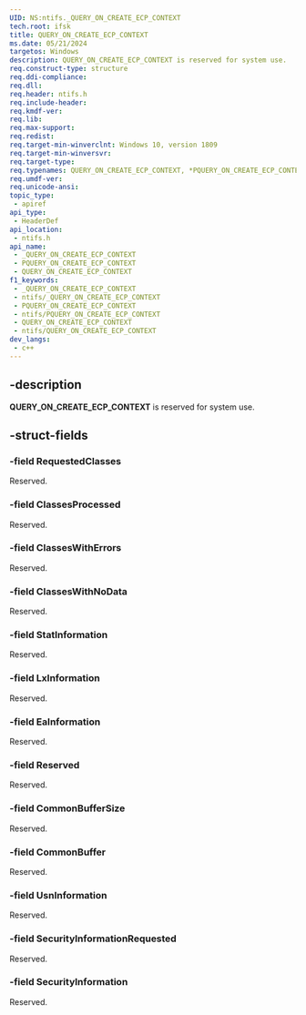 ```yaml
---
UID: NS:ntifs._QUERY_ON_CREATE_ECP_CONTEXT
tech.root: ifsk
title: QUERY_ON_CREATE_ECP_CONTEXT
ms.date: 05/21/2024
targetos: Windows
description: QUERY_ON_CREATE_ECP_CONTEXT is reserved for system use.
req.construct-type: structure
req.ddi-compliance: 
req.dll: 
req.header: ntifs.h
req.include-header: 
req.kmdf-ver: 
req.lib: 
req.max-support: 
req.redist: 
req.target-min-winverclnt: Windows 10, version 1809
req.target-min-winversvr: 
req.target-type: 
req.typenames: QUERY_ON_CREATE_ECP_CONTEXT, *PQUERY_ON_CREATE_ECP_CONTEXT
req.umdf-ver: 
req.unicode-ansi: 
topic_type:
 - apiref
api_type:
 - HeaderDef
api_location:
 - ntifs.h
api_name:
 - _QUERY_ON_CREATE_ECP_CONTEXT
 - PQUERY_ON_CREATE_ECP_CONTEXT
 - QUERY_ON_CREATE_ECP_CONTEXT
f1_keywords:
 - _QUERY_ON_CREATE_ECP_CONTEXT
 - ntifs/_QUERY_ON_CREATE_ECP_CONTEXT
 - PQUERY_ON_CREATE_ECP_CONTEXT
 - ntifs/PQUERY_ON_CREATE_ECP_CONTEXT
 - QUERY_ON_CREATE_ECP_CONTEXT
 - ntifs/QUERY_ON_CREATE_ECP_CONTEXT
dev_langs:
 - c++
---
```


## -description

**QUERY_ON_CREATE_ECP_CONTEXT** is reserved for system use.

## -struct-fields

### -field RequestedClasses

Reserved.

### -field ClassesProcessed

Reserved.

### -field ClassesWithErrors

Reserved.

### -field ClassesWithNoData

Reserved.

### -field StatInformation

Reserved.

### -field LxInformation

Reserved.

### -field EaInformation

Reserved.

### -field Reserved

Reserved.

### -field CommonBufferSize

Reserved.

### -field CommonBuffer

Reserved.

### -field UsnInformation

Reserved.

### -field SecurityInformationRequested

Reserved.

### -field SecurityInformation

Reserved.
